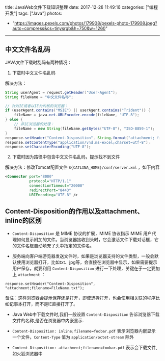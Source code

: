 title: JavaWeb文件下载知识整理
date: 2017-12-28 11:49:16
categories: ["编程开发"]
tags: ["Java"]
photos:
  - "https://images.pexels.com/photos/179908/pexels-photo-179908.jpeg?auto=compress&cs=tinysrgb&h=750&w=1260"
---

## 中文文件名乱码

JAVA文件下载时乱码有两种情况：

1. 下载时中文文件名乱码

解决方法：

```java
String userAgent = request.getHeader("User-Agent");
String fileName = "中文文件名称";

// 针对IE或者以IE为内核的浏览器：
if (userAgent.contains("MSIE") || userAgent.contains("Trident")) {
	fileName = java.net.URLEncoder.encode(fileName, "UTF-8");
} else {
	// 非IE浏览器的处理：
	fileName = new String(fileName.getBytes("UTF-8"), "ISO-8859-1");
}
response.setHeader("Content-Disposition", String.format("attachment; filename=\"%s\"", fileName + ".xls"));
response.setContentType("application/vnd.ms-excel;charset=utf-8");
response.setCharacterEncoding("UTF-8");
```


2. 下载时因为路径中包含中文文件名乱码，提示找不到文件

解决方法：修改Tomcat配置文件 `${CATLINA_HOME}/conf/server.xml` ，如下内容

```xml
<Connector port="8080"
           protocol="HTTP/1.1"
           connectionTimeout="20000"
           redirectPort="8443"
           URIEncoding="UTF-8" />
```


## Content-Disposition的作用以及attachment、inline的区别

* `Content-Disposition` 是 MIME 协议的扩展，MIME 协议指示 MIME 用户代理如何显示附加的文件。当浏览器接收到头时，它会激活文件下载对话框，它的文件名框自动填充了头中指定的文件名。

* 服务端向客户端游览器发送文件时，如果是浏览器支持的文件类型，一般会默认使用浏览器打开，比如txt、jpg等，会直接在浏览器中显示，如果需要提示用户保存，就要利用 `Content-Disposition` 进行一下处理，关键在于一定要加上 `attachment` ：

```
response.setHeader("Content-Disposition", "attachment;filename=FileName.txt");
```

  备注：这样浏览器会提示保存还是打开，即使选择打开，也会使用相关联的程序比如记事本打开，而不是IE直接打开了。

* Java Web中下载文件时,我们一般设置 `Content-Disposition` 告诉浏览器下载文件的名称,是否在浏览器中内嵌显示.

* `Content-Disposition: inline;filename=foobar.pdf` 表示浏览器内嵌显示一个文件，`Content-Type` 值为 `application/octet-stream` 除外

* `Content-Disposition: attachment;filename=foobar.pdf` 表示会下载文件,如火狐浏览器中
